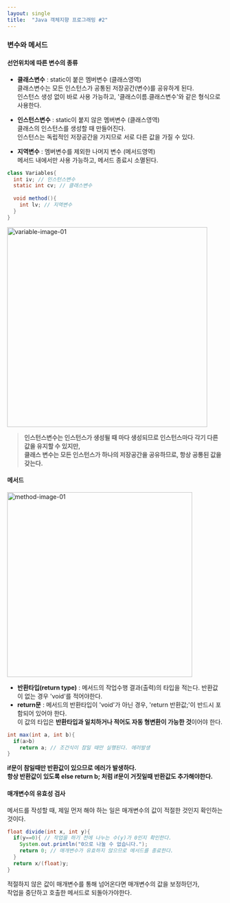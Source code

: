 ```yaml
---
layout: single
title:  "Java 객체지향 프로그래밍 #2"
---
```

### 변수와 메서드
#### 선언위치에 따른 변수의 종류
- **클래스변수** : static이 붙은 멤버변수 (클래스영역)  
클래스변수는 모든 인스턴스가 공통된 저장공간(변수)를 공유하게 된다.  
인스턴스 생성 없이 바로 사용 가능하고, '클래스이름.클래스변수'와 같은 형식으로 사용한다.

- **인스턴스변수** : static이 붙지 않은 멤버변수 (클래스영역)  
클래스의 인스턴스를 생성할 때 만들어진다.  
인스턴스는 독립적인 저장공간을 가지므로 서로 다른 값을 가질 수 있다.

- **지역변수** : 멤버변수를 제외한 나머지 변수 (메서드영역)  
메서드 내에서만 사용 가능하고, 메서드 종료시 소멸된다.
```java
class Variables{
  int iv; // 인스턴스변수
  static int cv; // 클래스변수
  
  void method(){
    int lv; // 지역변수
  }  
}  
```
<img width="466" alt="variable-image-01" src="https://user-images.githubusercontent.com/97990285/150796918-e666c98b-a1f3-4ec4-954e-e8b6f75fe04e.png">

> **인스턴스변수는 인스턴스가 생성될 때 마다 생성되므로 인스턴스마다 각기 다른 값을 유지할 수 있지만,  
> 클래스 변수는 모든 인스턴스가 하나의 저장공간을 공유하므로, 항상 공통된 값을 갖는다.**

#### 메서드
<img width="431" alt="method-image-01" src="https://user-images.githubusercontent.com/97990285/150805926-26a7b8d4-8306-4347-92e5-5e6e285eb0f6.png">

- **반환타입(return type)** : 메서드의 작업수행 결과(출력)의 타입을 적는다. 반환값이 없는 경우 'void'를 적어야한다.
- **return문** : 메서드의 반환타입이 'void'가 아닌 경우, 'return 반환값;'이 반드시 포함되어 있어야 한다.  
이 값의 타입은 **반환타입과 일치하거나 적어도 자동 형변환이 가능한 것**이어야 한다.

```java
int max(int a, int b){
  if(a>b) 
    return a; // 조건식이 참일 때만 실행된다. 에러발생
}
```
**if문이 참일때만 반환값이 있으므로 에러가 발생하다.  
항상 반환값이 있도록 else return b; 처럼 if문이 거짓일때 반환값도 추가해야한다.**

#### 매개변수의 유효성 검사
메서드를 작성할 때, 제일 먼저 해야 하는 일은 매개변수의 값이 적절한 것인지 확인하는 것이다.  
```java
float divide(int x, int y){
  if(y==0){ // 작업을 하기 전에 나누는 수(y)가 0인지 확인한다.
    System.out.println("0으로 나눌 수 없습니다.");
    return 0; // 매개변수가 유효하지 않으므로 메서드를 종료한다.
  }
  return x/(float)y;
}
```
적절하지 않은 값이 매개변수를 통해 넘어온다면 매개변수의 값을 보정하던가,  
작업을 중단하고 호출한 메서드로 되돌아가야한다.
